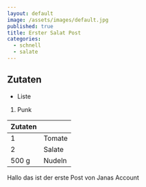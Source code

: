 ```yaml
---
layout: default
image: /assets/images/default.jpg
published: true
title: Erster Salat Post
categories:
  - schnell
  - salate
---
```

## Zutaten
- Liste
1. Punk

| Zutaten |        |
| ------- | ------ |
| 1       | Tomate |
| 2       | Salate |
| 500 g   | Nudeln |


Hallo das ist der erste Post von Janas Account
